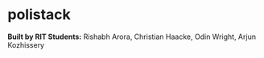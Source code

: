 # polistack
**Built by RIT Students:** Rishabh Arora, Christian Haacke, Odin Wright, Arjun Kozhissery
